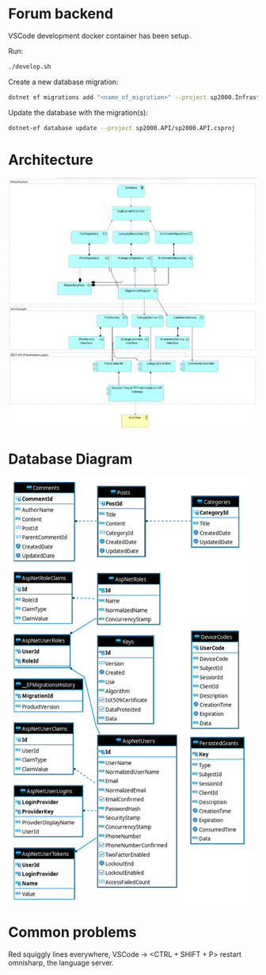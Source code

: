 # Forum backend

VSCode development docker container has been setup.

Run:

```bash
./develop.sh
```

Create a new database migration:

```bash
dotnet ef migrations add "<name_of_migration>" --project sp2000.Infrastructure --startup-project sp2000.API --output-dir Persistance/Migrations
```

Update the database with the migration(s):

```bash
dotnet-ef database update --project sp2000.API/sp2000.API.csproj
```

# Architecture

![Architecture](documentation/architecture_3.png "Architecture")

# Database Diagram

![Database Diagram](documentation/db_diagram.png "Database Diagram")

# Common problems

Red squiggly lines everywhere, VSCode -> <CTRL + SHIFT + P> restart omnisharp, the language server.
